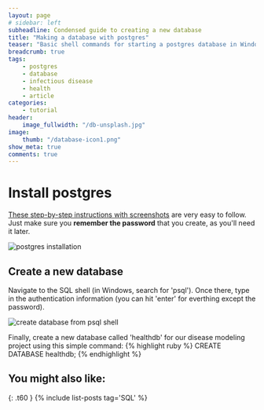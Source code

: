 ```yaml
---
layout: page
# sidebar: left
subheadline: Condensed guide to creating a new database 
title: "Making a database with postgres"
teaser: "Basic shell commands for starting a postgres database in Windows."
breadcrumb: true
tags:
    - postgres
    - database
    - infectious disease
    - health
    - article
categories:
    - tutorial
header:
    image_fullwidth: "/db-unsplash.jpg"
image:
    thumb: "/database-icon1.png"
show_meta: true
comments: true
---
```


# Install postgres
[These step-by-step instructions with screenshots](https://www.postgresqltutorial.com/install-postgresql/) are very easy to follow. Just make sure you **remember the password** that you create, as you'll need it later. 

![postgres installation]({{site.baseurl}}/images/easy-postgres-installation.jpg)

## Create a new database
Navigate to the SQL shell (in Windows, search for 'psql'). Once there, type in the authentication information (you can hit 'enter' for everthing except the password). 

![create database from psql shell]({{site.baseurl}}/images/sql-shell.jpg)

Finally, create a new database called 'healthdb' for our disease modeling project using this simple command: 
{% highlight ruby %}
CREATE DATABASE healthdb;
{% endhighlight %}



## You might also like:
{: .t60 }
{% include list-posts tag='SQL' %}
